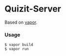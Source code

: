 # Quizit-Server
Based on [vapor](https://vapor.codes/).
### Usage
```
$ vapor build
$ vapor run
```
